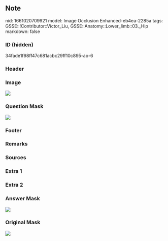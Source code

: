 ## Note
nid: 1661020709921
model: Image Occlusion Enhanced-eb4ea-2285a
tags: GSSE::!Contributor::Victor_Liu, GSSE::Anatomy::Lower_limb::03._Hip
markdown: false

### ID (hidden)
34fade1f98ff47c681acbc29ff10c895-ao-6

### Header


### Image
<img src="tmpoa9iv4tb.png">

### Question Mask
<img src="34fade1f98ff47c681acbc29ff10c895-ao-6-Q.svg">

### Footer


### Remarks


### Sources


### Extra 1


### Extra 2


### Answer Mask
<img src="34fade1f98ff47c681acbc29ff10c895-ao-6-A.svg">

### Original Mask
<img src="34fade1f98ff47c681acbc29ff10c895-ao-O.svg">
